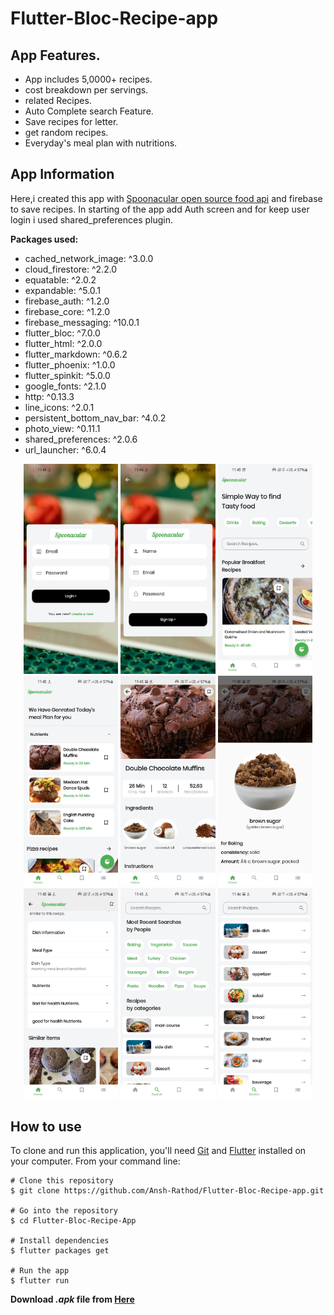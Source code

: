 # Flutter-Bloc-Recipe-app


## App Features.

- App includes 5,0000+ recipes.
- cost breakdown per servings.
- related Recipes.
- Auto Complete search Feature.
- Save recipes for letter.
- get random recipes.
- Everyday's meal plan with nutritions.

## App Information

Here,i created this app with [Spoonacular open source food api](https://spoonacular.com/food-api/) and firebase to save recipes. In starting of the app add Auth screen and for keep user login i used shared_preferences plugin.

**Packages used:**

- cached_network_image: ^3.0.0
- cloud_firestore: ^2.2.0
- equatable: ^2.0.2
- expandable: ^5.0.1
- firebase_auth: ^1.2.0
- firebase_core: ^1.2.0
- firebase_messaging: ^10.0.1
- flutter_bloc: ^7.0.0
- flutter_html: ^2.0.0
- flutter_markdown: ^0.6.2
- flutter_phoenix: ^1.0.0
- flutter_spinkit: ^5.0.0
- google_fonts: ^2.1.0
- http: ^0.13.3
- line_icons: ^2.0.1
- persistent_bottom_nav_bar: ^4.0.2
- photo_view: ^0.11.1
- shared_preferences: ^2.0.6
- url_launcher: ^6.0.4

<p align="center">
<img src="screenshots\Screenshot_20210609-114441.jpg" width="30%">
<img src="screenshots\Screenshot_20210609-114634.jpg" width="30%">
<img src="screenshots\Screenshot_20210609-114505.jpg" width="30%">
<img src="screenshots\Screenshot_20210609-114521.jpg" width="30%">
<img src="screenshots\Screenshot_20210609-114531.jpg" width="30%">
<img src="screenshots\Screenshot_20210609-114536.jpg" width="30%">
<img src="screenshots\Screenshot_20210609-114548.jpg" width="30%">
<img src="screenshots\Screenshot_20210609-114557.jpg" width="30%">
<img src="screenshots\Screenshot_20210609-114622.jpg" width="30%">

</p>

## How to use

To clone and run this application, you'll need [Git](https://git-scm.com/downloads) and [Flutter](https://flutter.dev/docs/get-started/install) installed on your computer. From your command line:

```
# Clone this repository
$ git clone https://github.com/Ansh-Rathod/Flutter-Bloc-Recipe-app.git

# Go into the repository
$ cd Flutter-Bloc-Recipe-App

# Install dependencies
$ flutter packages get

# Run the app
$ flutter run
```

**Download _.apk_ file from [Here](https://mega.nz/file/C8tREaTA#pllnELyH63h7gpZCMWNwji4KoAaiYLSq9arQ7YgQC-o)**
